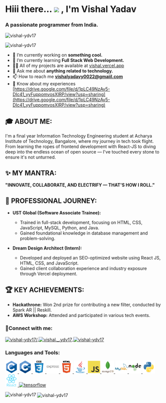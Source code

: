 <div align="left">
  
<h1>Hiii there... <img src="https://raw.githubusercontent.com/nixin72/nixin72/master/wave.gif" width="30px">
, I'm Vishal Yadav</h1>
<h3>A passionate programmer from India.</h3>

<p> <img src="https://komarev.com/ghpvc/?username=vishal-ydv17&label=Profile%20views&color=0e75b6&style=flat" alt="vishal-ydv17" /> </p>

</div>
<p align="left"> 
  <img src="https://komarev.com/ghpvc/?username=vishal-ydv17&label=Profile%20views&color=0e75b6&style=flat" alt="vishal-ydv17" /> 
</p>

- 🔭 I’m currently working on **something cool.**
- 🌱 I’m currently learning **Full Stack Web Development.**
- 👨‍💻 All of my projects are available at [vishal.vercel.app](vishal.vercel.app)
- 💬 Ask me about **anything related to technology.**
- 📫 How to reach me **vishalyadavy0022@gmaiil.com**
- 📄 Know about my experiences [https://drive.google.com/file/d/1pLC49NzAv5-DIc41_yyFuppomvosXIRP/view?usp=sharing](https://drive.google.com/file/d/1pLC49NzAv5-DIc41_yyFuppomvosXIRP/view?usp=sharing)

## 🎓 **ABOUT ME:**
I'm a final year Information Technology Engineering student at Acharya Institute of Technology, Bangalore, where my journey in tech took flight. From learning the ropes of frontend development with React-JS to diving deep into the endless ocean of open source — I've touched every stone to ensure it's not unturned.

## ✨ **MY MANTRA:**
**"INNOVATE, COLLABORATE, AND ELECTRIFY — THAT'S HOW I ROLL."**

## 🚀 **PROFESSIONAL JOURNEY:**
- **UST Global (Software Associate Trainee):**
  - Trained in full-stack development, focusing on HTML, CSS, JavaScript, MySQL, Python, and Java.
  - Gained foundational knowledge in database management and problem-solving.

- **Dream Design Architect (Intern):**
  - Developed and deployed an SEO-optimized website using React JS, HTML, CSS, and JavaScript.
  - Gained client collaboration experience and industry exposure through Vercel deployment.

## 🏆 **KEY ACHIEVEMENTS:**
- **Hackathrone:** Won 2nd prize for contributing a new filter, conducted by Spark AR || Reskill.
- **AWS Workshop:** Attended and participated in various tech events.


<!--## 🌐 **OPEN SOURCE & COMMUNITY:**
- **Engaged with Girlscript Winter of Foundation to improve their web interface.**
- **Led web development for ANTERIX Club's events, ensuring creativity and promptness.**-->

<h3 align="left">🤝Connect with me:</h3>
<p align="left">
  <a href="https://linkedin.com/in/vishal-ydv17/" target="blank">
    <img align="center" src="https://raw.githubusercontent.com/rahuldkjain/github-profile-readme-generator/master/src/images/icons/Social/linked-in-alt.svg" alt="vishal-ydv17/" height="30" width="40" />
  </a>
  <a href="https://instagram.com/vishal._.ydv17" target="blank">
    <img align="center" src="https://raw.githubusercontent.com/rahuldkjain/github-profile-readme-generator/master/src/images/icons/Social/instagram.svg" alt="vishal._.ydv17" height="30" width="40" />
  </a>
  <a href="https://www.leetcode.com/vishal-ydv17" target="blank">
    <img align="center" src="https://raw.githubusercontent.com/rahuldkjain/github-profile-readme-generator/master/src/images/icons/Social/leet-code.svg" alt="vishal-ydv17" height="30" width="40" />
  </a>
</p>

<h3 align="left">Languages and Tools:</h3>
<p align="left"> 
  <a href="https://www.cprogramming.com/" target="_blank" rel="noreferrer"> 
    <img src="https://raw.githubusercontent.com/devicons/devicon/master/icons/c/c-original.svg" alt="c" width="40" height="40"/> 
  </a> 
  <a href="https://www.w3schools.com/cpp/" target="_blank" rel="noreferrer"> 
    <img src="https://raw.githubusercontent.com/devicons/devicon/master/icons/cplusplus/cplusplus-original.svg" alt="cplusplus" width="40" height="40"/> 
  </a> 
  <a href="https://www.w3schools.com/css/" target="_blank" rel="noreferrer"> 
    <img src="https://raw.githubusercontent.com/devicons/devicon/master/icons/css3/css3-original-wordmark.svg" alt="css3" width="40" height="40"/> 
  </a> 
  <a href="https://expressjs.com" target="_blank" rel="noreferrer"> 
    <img src="https://raw.githubusercontent.com/devicons/devicon/master/icons/express/express-original-wordmark.svg" alt="express" width="40" height="40"/> 
  </a> 
  <a href="https://www.w3.org/html/" target="_blank" rel="noreferrer"> 
    <img src="https://raw.githubusercontent.com/devicons/devicon/master/icons/html5/html5-original-wordmark.svg" alt="html5" width="40" height="40"/> 
  </a> 
  <a href="https://www.java.com" target="_blank" rel="noreferrer"> 
    <img src="https://raw.githubusercontent.com/devicons/devicon/master/icons/java/java-original.svg" alt="java" width="40" height="40"/> 
  </a> 
  <a href="https://developer.mozilla.org/en-US/docs/Web/JavaScript" target="_blank" rel="noreferrer"> 
    <img src="https://raw.githubusercontent.com/devicons/devicon/master/icons/javascript/javascript-original.svg" alt="javascript" width="40" height="40"/> 
  </a> 
  <a href="https://www.mongodb.com/" target="_blank" rel="noreferrer"> 
    <img src="https://raw.githubusercontent.com/devicons/devicon/master/icons/mongodb/mongodb-original-wordmark.svg" alt="mongodb" width="40" height="40"/> 
  </a> 
  <a href="https://www.mysql.com/" target="_blank" rel="noreferrer"> 
    <img src="https://raw.githubusercontent.com/devicons/devicon/master/icons/mysql/mysql-original-wordmark.svg" alt="mysql" width="40" height="40"/> 
  </a> 
  <a href="https://nodejs.org" target="_blank" rel="noreferrer"> 
    <img src="https://raw.githubusercontent.com/devicons/devicon/master/icons/nodejs/nodejs-original-wordmark.svg" alt="nodejs" width="40" height="40"/> 
  </a> 
  <a href="https://www.python.org" target="_blank" rel="noreferrer"> 
    <img src="https://raw.githubusercontent.com/devicons/devicon/master/icons/python/python-original.svg" alt="python" width="40" height="40"/> 
  </a> 
  <a href="https://reactjs.org/" target="_blank" rel="noreferrer"> 
    <img src="https://raw.githubusercontent.com/devicons/devicon/master/icons/react/react-original-wordmark.svg" alt="react" width="40" height="40"/> 
  </a> 
  <a href="https://www.tensorflow.org" target="_blank" rel="noreferrer"> 
    <img src="https://www.vectorlogo.zone/logos/tensorflow/tensorflow-icon.svg" alt="tensorflow" width="40" height="40"/> 
  </a> 
</p>

<p>
  <img align="left" src="https://github-readme-stats.vercel.app/api/top-langs?username=vishal-ydv17&show_icons=true&locale=en&layout=compact" alt="vishal-ydv17" />
</p>

<p>
  &nbsp;<img align="center" src="https://github-readme-stats.vercel.app/api?username=vishal-ydv17&show_icons=true&locale=en" alt="vishal-ydv17" />
</p>
